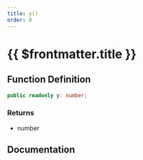 ```yaml
---
title: y()
order: 0
---
```


# {{ $frontmatter.title }}

<!--@include: ./y_partial_header.md-->

## Function Definition

```ts
public readonly y: number;
```

### Returns

* number

## Documentation

<!--@include: ./y_partial_footer.md-->
